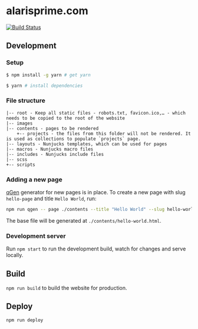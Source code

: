 # alarisprime.com

[![Build Status](https://travis-ci.org/alarisprime/alarisprime.com.svg?branch=master)](https://travis-ci.org/alarisprime/alarisprime.com)


## Development

### Setup

```bash
$ npm install -g yarn # get yarn

$ yarn # install dependencies
```

### File structure

	|-- root - Keep all static files - robots.txt, favicon.ico,… - which needs to be copied to the root of the website
	|-- images
	|-- contents - pages to be rendered
		+-- projects - the files from this folder will not be rendered. It is used as collections to populate `projects` page.
	|-- layouts - Nunjucks templates, which can be used for pages
	|-- macros - Nunjucks macro files
	|-- includes - Nunjucks include files
	|-- scss
	+-- scripts

### Adding a new page

[qGen](https://github.com/alarisprime/qgen) generator for new pages is in place. To create a new page with slug `hello-page` and title `Hello World`, run:

```bash
npm run qgen -- page ./contents --title "Hello World" --slug hello-world
```

The base file will be generated at `./contents/hello-world.html`.

### Development server

Run `npm start` to run the development build, watch for changes and serve locally.

## Build

`npm run build` to build the website for production.

## Deploy

`npm run deploy`

